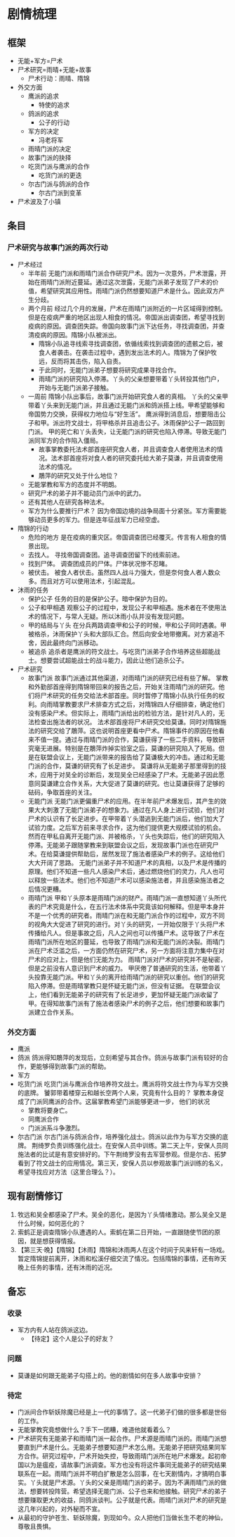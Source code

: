 # 剧情梳理

## 框架

+ 无能+军方=尸术
+ 尸术研究=雨晴+无能+故事
	+ 尸术行动：雨晴、隋锦
+ 外交方面
	+ 鹰派的追求
		+ 特使的追求
	+ 鸽派的追求
		+ 公子的行动
	+ 军方的决定
		+ 冯老将军
	+ 雨晴门派的决定
	+ 故事门派的抉择
	+ 吃货门派与鹰派的合作
		+ 吃货门派的更迭
	+ 尔古门派与鸽派的合作
		+ 尔古门派到变革
+ 尸术波及了小镇

## 条目

### 尸术研究与故事门派的两次行动

+ 尸术经过
	+ 半年前
		无能门派和雨晴门派合作研究尸术。因为一次意外，尸术泄露，开始在雨晴门派附近蔓延。通过这次泄露，无能门派弟子发现了尸术的价值，希望研究其应用性。雨晴门派仍然想要知道尸术是什么。因此双方产生分歧。
	+ 两个月前
		经过几个月的发展，尸术在雨晴门派附近的一片区域得到控制。但是在疫病严重的地区出现人相食的情况。帝国派出调查团，希望寻找到疫病的原因。调查团失踪。帝国向故事门派下达任务，寻找调查团，并查清疫病的原因。隋锦小队被派出。
		+ 隋锦小队追寻线索寻找调查团，依循线索找到调查团的遗骸之后，被食人者袭击。在袭击过程中，遇到发出法术的人。隋锦为了保护牧远，反而将其击伤，陷入自责。
		+ 于此同时，无能门派弟子想要将研究成果寻找合作。
		+ 雨晴门派的研究陷入停滞。丫头的父亲想要带着丫头转投其他门户，开始与无能门派弟子接触。
	+ 一周前
		隋锦小队出事后，故事门派开始研究食人者的真相。
		丫头的父亲甲带着丫头来到无能门派，并且通过无能门派和鸽派搭上线。甲希望能够和帝国势力交换，获得权力地位与“好生活”。
		鹰派得到消息后，想要阻击公子和甲。派出符文战士，将甲格杀并且追击公子。沐雨保护公子一路回到门派。
		甲的死亡和丫头丢失，让无能门派的研究也陷入停滞。导致无能门派同军方的合作陷入僵局。
		+ 故事掌教委托法术部首座研究食人者，并且调查食人者使用法术的情况。法术部首座将对食人者的研究委托给大弟子莫谦，并且调查使用法术的情况。
		+ 鵰萍的研究又处于什么地位？
	+ 无能掌教和军方的态度并不明朗。
	+ 研究尸术的弟子并不能动员门派中的武力。
	+ 还有其他人在研究各种法术。
	+ 军方为什么要推行尸术？
		因为帝国边境的战争局面十分紧张。军方需要能够动员更多的军力。但是连年征战军力已经空虚。
+ 隋锦的行动
	+ 危险的地方
		是在疫病的重灾区。帝国调查团已经覆灭。传言有人相食的情景出现。
	+ 去找人。
		寻找帝国调查团。追寻调查团留下的线索前进。
	+ 找到尸体。
		调查团成员的尸体。尸体状况惨不忍睹。
	+ 被伏击。
		被食人者伏击。虽然四人战斗力强大，但是奈何食人者人数众多。而且对方可以使用法术，引起混乱。
+ 沐雨的任务
	+ 保护公子
		任务的目的是保护公子。暗中保护为目的。
	+ 公子和甲相遇
		观察公子的过程中，发现公子和甲相遇。施术者在不使用法术的情况下，与常人无疑。所以沐雨小队并没有发现问题。
	+ 甲的结局与丫头
		在分兵两路调查甲和公子的时候，甲和公子同时遇袭。甲被格杀，沐雨保护丫头和大部队汇合。然后向安全地带撤离。对方紧追不舍，因此最终向门派移动。
	+ 被追杀
		追杀者是鹰派的符文战士。与吃货门派弟子合作培养这些超能战士。想要尝试超能战士的战斗能力，因此让他们追杀公子。
+ 尸术研究
	+ 故事门派
		故事门派通过其他渠道，对雨晴门派的研究已经有些了解。
		掌教和外勤部首座得到隋锦带回来的报告之后，开始关注雨晴门派的研究。他们将尸术研究的任务交给法术部首座。同时暂停了隋锦小队执行任务的权利。向雨晴掌教要求尸术排查方式之后，对隋锦四人仔细排查，确定他们没有感染尸术。但实际上，雨晴门派给出的检验方法，是针对凡人的，无法检查出施法者的状况。
		法术部首座将尸术研究交给莫谦。同时对隋锦施法的研究交给了鵰萍。这也说明首座更看中尸术。隋锦事件的原因在他看来不值一提。通过与雨晴门派的合作，莫谦获得了一些二手资料，导致研究毫无进展。特别是在鵰萍炸掉实验室之后，莫谦的研究陷入了死局。但是在联盟会议上，无能门派带来的报告给了莫谦极大的冲击。通过和无能门派的合作，莫谦的研究有了长足进步。
		莫谦将从无能弟子那里得到的技术，应用于对吴全的诊断后，发现吴全已经感染了尸术。无能弟子因此愿意同莫谦建立合作关系，大大促进了莫谦的研究。也让莫谦获得了足够的砝码，争取首座的关注。
	+ 无能门派
		无能门派更偏重尸术的应用。在半年前尸术爆发后，其产生的效果大大刺激了无能门派弟子的想象力。通过在凡人身上进行试验，他们对尸术的认识有了长足进步。在甲带着丫头潜逃到无能门派后，他们加大了试验力度。之后军方前来寻求合作，这为他们提供更大规模试验的机会。然而在甲私自离开无能门派、并被格杀，丫头也失踪后，他们的研究陷入停滞。无能弟子跟随掌教来到联盟会议之后，发现故事门派也在研究尸术。在给莫谦提供帮助后，居然发现了施法者感染尸术的例子。这给他们大大开阔了思路。
		无能门派弟子并不知道尸术的真相，以及尸术是传播的原理。他们不知道一些凡人感染尸术后，通过燃烧他们的灵力，凡人也可以释放一些法术。他们也不知道尸术可以感染施法者，并且感染施法者之后情况更糟。
	+ 雨晴门派
		甲和丫头原本是雨晴门派的财产。雨晴门派一直想知道丫头所代表的尸术究竟是什么，在五行法术体系中究竟该如何解释。但是甲本身并不是一个优秀的研究者。雨晴门派在和无能门派合作的过程中，双方不同的视角大大促进了研究的进行。对丫头的研究，一开始仅限于丫头将尸术传播给凡人。但是事故之后，凡人之间也可以传播尸术。这导致了尸术在雨晴门派所在地区的蔓延，也导致了雨晴门派和无能门派的决裂。雨晴门派在尸术泛滥之后，一方面仍然在研究尸术，另一方面将注意力集中在对尸术的应对上，但是他们无能为力。
		雨晴门派对尸术的研究并不是秘密，但是之前没有人意识到尸术的威力。
		甲厌倦了普通研究的生活，他带着丫头投靠无能门派。甲和丫头的离开给雨晴门派的研究以重创。他们的研究陷入停滞。但是雨晴掌教只是怀疑无能门派，但没有证据。
		在联盟会议上，他们看到无能弟子的研究有了长足进步，更加怀疑无能门派收留了甲。在得知故事门派有了施法者感染尸术的例子之后，他们想要和故事门派建立合作关系。

### 外交方面

+ 鹰派
+ 鸽派
	鸽派得知鵰萍的发现后，立刻希望与其合作。鸽派与故事门派有较好的合作，更能够得到故事门派的帮助。
+ 军方
+ 吃货门派
	吃货门派与鹰派合作培养符文战士。鹰派将符文战士作为与军方交换的底牌。
	饕郭带着楼穿云和越长空两个人来，究竟有什么目的？
	掌教本身促成了门派同鹰派的合作。这届掌教希望门派能够更进一步，
	他们的状况
	+ 掌教将要身亡。
	+ 同鹰派合作
	+ 门派派系斗争激烈。
+ 尔古门派
	尔古门派与鸽派合作，培养强化战士。鸽派以此作为与军方交换的底牌。
	荆绮罗负责训练强化战士。在安保人员中训练。第二天上午，安保人员同施法者的比试是有意安排好的。下午荆绮罗没有去军营参观。但是尔古、拓梦看到了符文战士的应用情况。第三天，安保人员以参观故事门派训练的名义，希望寻找应对方法（这里合理么？）。

## 现有剧情修订

1. 牧远和吴全都感染了尸术。吴全的恶化，是因为丫头情绪激动。那么吴全又是什么时候，如何恶化的？
2. 索鹤正是调查隋锦小队遭遇的人。索鹤在第二日开始，一直跟随使节团的原因，就是想获得情报。
3. 【第三天·晚】【隋锦】【沐雨】隋锦和沐雨两人在这个时间于风来轩有一场戏。暂定隋锦提前离开，沐雨和松溪仔细交流了情况。包括隋锦的事情，还有昨天晚上任务的事情，还有沐雨的近况。

## 备忘

### 收录

+ 军方内有人站在鸽派这边。
	+ 【待定】这个人是公子的好友？

### 问题

+ 莫谦是如何跟无能弟子勾搭上的。他的剧情如何在多人故事中安排？

### 待定
+ 门派间合作斩妖除魔已经是上一代的事情了。这一代弟子们做的很多都是世俗的工作。
+ 无能掌教究竟想做什么？手下一团糟，难道他就看着么？
+ 尸术研究有无能弟子和雨晴门派一起合作。尸术源是雨晴门派的。雨晴门派想要直到尸术是什么。无能弟子想要知道尸术怎么用。无能弟子把研究结果同军方合作。研究过程中，尸术开始失控，导致雨晴门派所在地尸术爆发。起初帝国以为是瘟疫，请故事门派调查。军方也没有将这件事同无能弟子的研究结果联系在一起。雨晴门派并不明白扩散是怎么回事，在七天剧情内，才搞明白事实。丫头就是尸术源。丫头的父亲是雨晴门派的弟子。因为不满雨晴门派的做法，想要转投阵营。希望选择无能门派、公子也来和他接触。研究尸术的弟子想要赚取更大的收益，同鸽派谈判。公子就是代表。雨晴门派对尸术的研究是这几年兴起的，对外秘而不宣。
+ 从最初的守护苍生、斩妖除魔，到现如今。众人把他们当做长生不老的神仙，尊敬且畏惧。
